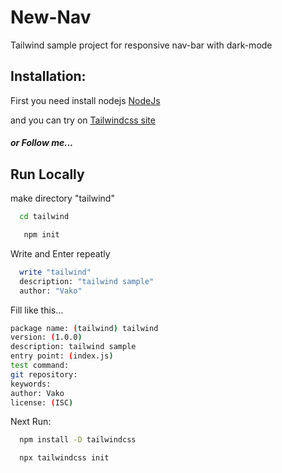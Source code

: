 # New-Nav
Tailwind sample project for responsive nav-bar with dark-mode


## Installation:

First you need install nodejs 
[NodeJs](https://nodejs.org/en/)

and you can try on
[Tailwindcss site](https://tailwindcss.com/docs/installation)

##### or Follow me...


## Run Locally

make directory  "tailwind"

```bash
  cd tailwind

   npm init 
```

Write and Enter repeatly

```bash
  write "tailwind"
  description: "tailwind sample"
  author: "Vako"
```

Fill like this...

```bash
package name: (tailwind) tailwind
version: (1.0.0) 
description: tailwind sample
entry point: (index.js) 
test command: 
git repository: 
keywords: 
author: Vako
license: (ISC) 

```

Next Run:

```bash
  npm install -D tailwindcss

  npx tailwindcss init

```
